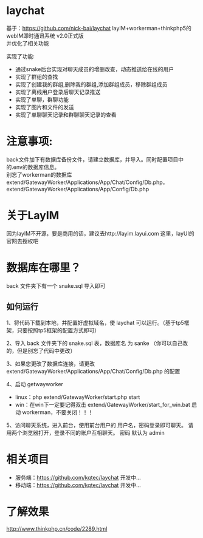 # laychat
基于：https://github.com/nick-bai/laychat layIM+workerman+thinkphp5的webIM即时通讯系统 v2.0正式版  
并优化了相关功能

实现了功能:  
- 通过snake后台实现对聊天成员的增删改查，动态推送给在线的用户    
- 实现了群组的查找  
- 实现了创建我的群组,删除我的群组,添加群组成员，移除群组成员  
- 实现了离线用户登录后聊天记录推送  
- 实现了单聊，群聊功能  
- 实现了图片和文件的发送  
- 实现了单聊聊天记录和群聊聊天记录的查看  

# 注意事项:  
back文件加下有数据库备份文件，请建立数据库，并导入。同时配置项目中的.env的数据库信息。  
别忘了workerman的数据库
extend/GatewayWorker/Applications/App/Chat/Config/Db.php，
extend/GatewayWorker/Applications/App/Config/Db.php

# 关于LayIM
因为layIM不开源，要是商用的话，建议去http://layim.layui.com  这里，layUI的官网去授权吧  

# 数据库在哪里？  
back 文件夹下有一个 snake.sql 导入即可  

## 如何运行  
1、将代码下载到本地，并配置好虚拟域名，使 laychat 可以运行。（基于tp5框架，只要按照tp5框架的配置方式即可）  

2、导入 back 文件夹下的 snake.sql 表，数据库名 为 sanke （你可以自己改的，但是别忘了代码中更改）  

3、如果您更改了数据库连接，请更改 extend/GatewayWorker/Applications/App/Chat/Config/Db.php 的配置   

4、启动 getwayworker
- linux：php extend/GatewayWorker/start.php start
- win：在win下一定要记得双击 extend/GatewayWorker/start_for_win.bat 启动 workerman，不要关闭！！！

5、访问聊天系统，进入前台，使用前台用户的 用户名，密码登录即可聊天。 请用两个浏览器打开，登录不同的账户互相聊天。 密码 默认为 admin  

# 相关项目
- 服务端：https://github.com/kqtec/laychat 开发中...
- 移动端：https://github.com/kqtec/laychat 开发中...

# 了解效果
http://www.thinkphp.cn/code/2289.html


